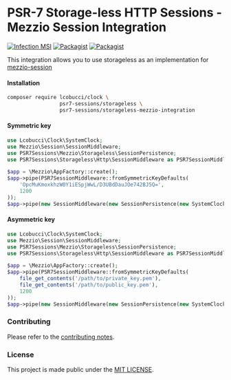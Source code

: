 # PSR-7 Storage-less HTTP Sessions - Mezzio Session Integration

[![Infection MSI](https://badge.stryker-mutator.io/github.com/psr7-sessions/storageless-mezzio-integration/master)](https://travis-ci.org/psr7-sessions/storageless-mezzio-integration)
[![Packagist](https://img.shields.io/packagist/v/psr7-sessions/storageless-mezzio-integration.svg)](https://packagist.org/packages/psr7-sessions/storageless-mezzio-integration)
[![Packagist](https://img.shields.io/packagist/vpre/psr7-sessions/storageless-mezzio-integration.svg)](https://packagist.org/packages/psr7-sessions/storageless-mezzio-integration)

This integration allows you to use storageless as an implementation for [mezzio-session][1]

#### Installation

```sh
composer require lcobucci/clock \
                 psr7-sessions/storageless \
                 psr7-sessions/storageless-mezzio-integration
```

#### Symmetric key

```php
use Lcobucci\Clock\SystemClock;
use Mezzio\Session\SessionMiddleware;
use PSR7Sessions\Mezzio\Storageless\SessionPersistence;
use PSR7Sessions\Storageless\Http\SessionMiddleware as PSR7SessionMiddleware;

$app = \Mezzio\AppFactory::create();
$app->pipe(PSR7SessionMiddleware::fromSymmetricKeyDefaults(
    'OpcMuKmoxkhzW0Y1iESpjWwL/D3UBdDauJOe742BJ5Q=',
    1200
));
$app->pipe(new SessionMiddleware(new SessionPersistence(new SystemClock())));
```

#### Asymmetric key

```php
use Lcobucci\Clock\SystemClock;
use Mezzio\Session\SessionMiddleware;
use PSR7Sessions\Mezzio\Storageless\SessionPersistence;
use PSR7Sessions\Storageless\Http\SessionMiddleware as PSR7SessionMiddleware;

$app = \Mezzio\AppFactory::create();
$app->pipe(PSR7SessionMiddleware::fromSymmetricKeyDefaults(
    file_get_contents('/path/to/private_key.pem'),
    file_get_contents('/path/to/public_key.pem'),
    1200
));
$app->pipe(new SessionMiddleware(new SessionPersistence(new SystemClock())));
```

[1]: https://github.com/mezzio/mezzio-session

### Contributing

Please refer to the [contributing notes](CONTRIBUTING.md).

### License

This project is made public under the [MIT LICENSE](LICENSE).
